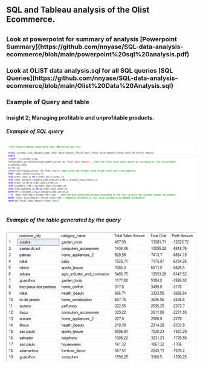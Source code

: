  <h2>SQL and Tableau analysis of the Olist Ecommerce.<h2>
<h3>Look at powerpoint for summary of analysis [Powerpoint Summary](https://github.com/nnyase/SQL-data-analysis-ecommerce/blob/main/powerpoint%20sql%20analysis.pdf)<h3>
<h3>Look at OLIST data analysis.sql for all SQL queries [SQL Queries](https://github.com/nnyase/SQL-data-analysis-ecommerce/blob/main/Olist%20Data%20Analysis.sql)<h3>

<h3>Example of Query and table<h3>

<h4>Insight 2; Managing profitable and unprofitable products.<h4>
<h5>Example of SQL query<h5>
<img src="https://raw.githubusercontent.com/nnyase/SQL-data-analysis-ecommerce/main/sql-query-loss-margin-per-city-per-product.png"/>
<h5>Example of the table generated by the query<h5>
<img src="https://raw.githubusercontent.com/nnyase/SQL-data-analysis-ecommerce/main/Tables%20Created%20in%20SQL/loss-margin-per-city-per-item-table.jpeg"/>

